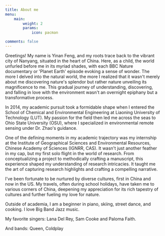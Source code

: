 ```yaml
---
title: About me
menu:
    main: 
        weight: 2
        params:
            icon: pacman

comments: false
---
```


Greetings! My name is Yinan Feng, and my roots trace back to the vibrant city of Nanyang, situated in the heart of China. Here, as a child, the world unfurled before me in its myriad shades, with each BBC Nature documentary or 'Planet Earth' episode evoking a sense of wonder. The more I delved into the natural world, the more I realized that it wasn't merely about me discovering nature's splendor but rather nature unveiling its magnificence to me. This gradual journey of understanding, discovering, and falling in love with the environment wasn't an overnight epiphany but a transformative process.

In 2014, my academic pursuit took a formidable shape when I entered the School of Chemical and Environmental Engineering at Liaoning University of Technology (LUT). My passion for the field then led me across the seas to Ohio State University (OSU), where I specialized in environmental remote sensing under Dr. Zhao's guidance.

One of the defining moments in my academic trajectory was my internship at the Institute of Geographical Sciences and Environmental Resources, Chinese Academy of Sciences (IGNRR, CAS). It wasn't just another feather in my cap, but my first solo flight in the world of research. From conceptualizing a project to methodically crafting a manuscript, this experience shaped my understanding of research intricacies. It taught me the art of capturing research highlights and crafting a compelling narrative.

I've been fortunate to be nurtured by diverse cultures, first in China and now in the US. My travels, often during school holidays, have taken me to various corners of China, deepening my appreciation for its rich tapestry of cultures and further fueling my love for nature.

Outside of academia, I am a beginner in piano, skiing, street dance, and cooking. I love Big Band Jazz music.

My favorite  singers: Lana Del Rey, Sam Cooke and Paloma Faith.

And bands: Queen, Coldplay